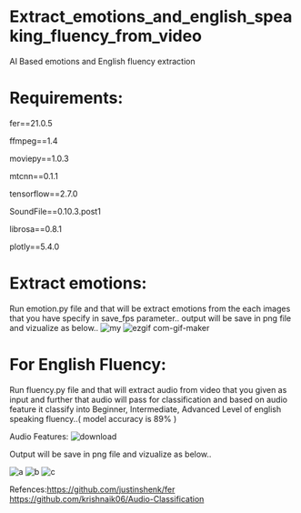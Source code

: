 # Extract_emotions_and_english_speaking_fluency_from_video
AI Based emotions and English fluency extraction  
# Requirements:

fer==21.0.5

ffmpeg==1.4

moviepy==1.0.3

mtcnn==0.1.1

tensorflow==2.7.0

SoundFile==0.10.3.post1

librosa==0.8.1

plotly==5.4.0

# Extract emotions:
Run emotion.py file and that will be extract emotions from the each images that you have specify in save_fps parameter..
output will be save in png file and vizualize as below..
![my](https://user-images.githubusercontent.com/65647192/146373238-a4eef860-a084-4615-9fbe-7a182d7803d3.png)
![ezgif com-gif-maker](https://user-images.githubusercontent.com/65647192/146373727-a8b28ebc-7951-414b-a98c-1137838ce755.gif)

# For English Fluency:
Run fluency.py file and that will extract audio from video that you given as input and further that audio will pass for classification and based on audio feature it classify into Beginner, Intermediate, Advanced Level of english speaking fluency..( model accuracy is 89% )

Audio Features:
![download](https://user-images.githubusercontent.com/65647192/146375652-a48251b0-a4d8-4213-8573-69171992f30e.png)


Output will be save in png file and vizualize as below..

![a](https://user-images.githubusercontent.com/65647192/146376679-b9b3acb0-3cae-4555-a73c-fde1b178f52d.png)
![b](https://user-images.githubusercontent.com/65647192/146376681-7d6ccd36-c6e1-4d7e-9b0a-23fef4d16a8a.png)
![c](https://user-images.githubusercontent.com/65647192/146376685-5be99920-1429-453b-af0f-0d344aa9dee7.png)

Refences:https://github.com/justinshenk/fer  https://github.com/krishnaik06/Audio-Classification
